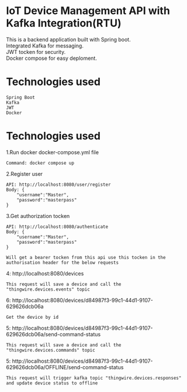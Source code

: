 #  IoT Device Management API with Kafka Integration(RTU)
This is a backend application built with Spring boot.<br />
Integrated Kafka for messaging.<br />
JWT tocken for security.<br />
Docker compose for easy deploment.<br />

# Technologies used
    Spring Boot
    Kafka
    JWT
    Docker

# Technologies used

1.Run docker docker-compose.yml file

    Command: docker compose up

2.Register user

    API: http://localhost:8080/user/register
    Body: {
        "username":"Master",
        "password":"masterpass"
    }

3.Get authorization tocken

    API: http://localhost:8080/authenticate
    Body: {
        "username":"Master",
        "password":"masterpass"
    }

    Will get a bearer tocken from this api use this tocken in the authorisation header for the below requests

4: http://localhost:8080/devices

    This request will save a device and call the "thingwire.devices.events" topic

6: http://localhost:8080/devices/d84987f3-99c1-44d1-9107-629626dcb06a

    Get the device by id

5: http://localhost:8080/devices/d84987f3-99c1-44d1-9107-629626dcb06a/send-command-status   

    This request will save a device and call the "thingwire.devices.commands" topic

5: http://localhost:8080/devices/d84987f3-99c1-44d1-9107-629626dcb06a/OFFLINE/send-command-status   
    
    This request will trigger kafka topic "thingwire.devices.responses" 
    and update device status to offline


